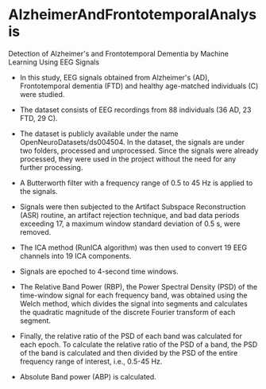 # AlzheimerAndFrontotemporalAnalysis
Detection of Alzheimer's and Frontotemporal Dementia by Machine Learning Using EEG Signals

- In this study, EEG signals obtained from Alzheimer's (AD), Frontotemporal dementia (FTD) and healthy age-matched individuals (C) were studied. 
- The dataset consists of EEG recordings from 88 individuals (36 AD, 23 FTD, 29 C). 
- The dataset is publicly available under the name OpenNeuroDatasets/ds004504. In the dataset, the signals are under two folders, processed and unprocessed. Since the signals were already processed, they were used in the project without the need for any further processing.

- A Butterworth filter with a frequency range of 0.5 to 45 Hz is applied to the signals. 
- Signals were then subjected to the Artifact Subspace Reconstruction (ASR) routine, an artifact rejection technique, and bad data periods exceeding 17, a maximum window standard deviation of 0.5 s, were removed. 
- The ICA method (RunICA algorithm) was then used to convert 19 EEG channels into 19 ICA components. 
- Signals are epoched to 4-second time windows.
- The Relative Band Power (RBP), the Power Spectral Density (PSD) of the time-window signal for each frequency band, was obtained using the Welch method, which divides the signal into segments and calculates the quadratic magnitude of the discrete Fourier transform of each segment. 
- Finally, the relative ratio of the PSD of each band was calculated for each epoch. To calculate the relative ratio of the PSD of a band, the PSD of the band is calculated and then divided by the PSD of the entire frequency range of interest, i.e., 0.5-45 Hz. 
- Absolute Band power (ABP) is calculated. 

